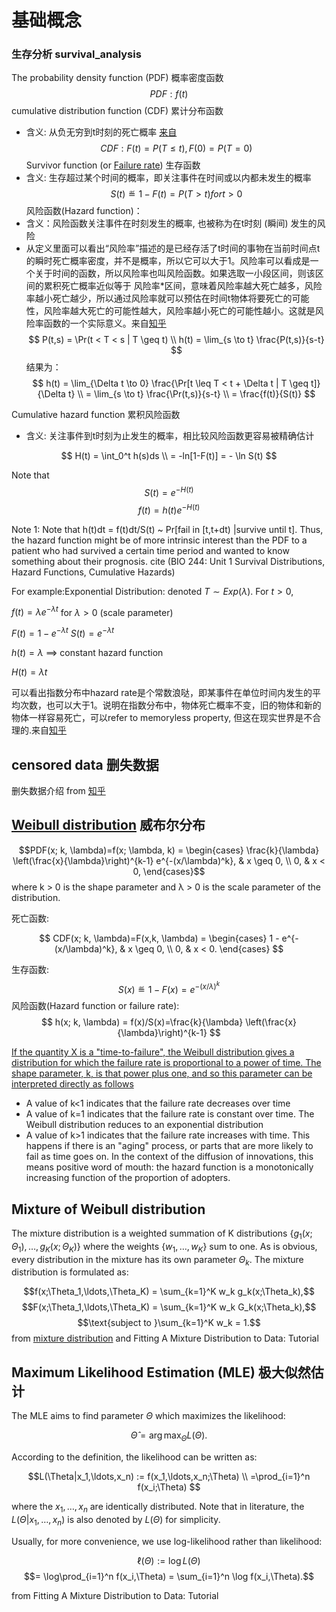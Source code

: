 # 基础概念
### 生存分析 survival_analysis
The probability density function (PDF) 概率密度函数
 $$PDF:f(t)$$
cumulative distribution function (CDF) 累计分布函数
- 含义: 从负无穷到t时刻的死亡概率 [来自](https://zhuanlan.zhihu.com/p/110764631)
$$CDF: F(t) = P(T ≤ t)  ,{ F(0) = P(T = 0) } $$
Survivor function (or [Failure rate](https://en.wikipedia.org/wiki/Failure_rate)) 生存函数
- 含义: 生存超过某个时间的概率，即关注事件在时间或以内都未发生的概率
$$S(t) ≝ 1 - F(t) = P(T > t) for t > 0$$
风险函数(Hazard function)：
- 含义：风险函数关注事件在时刻发生的概率, 也被称为在t时刻 (瞬间) 发生的风险
- 从定义里面可以看出“风险率”描述的是已经存活了t时间的事物在当前时间点t的瞬时死亡概率密度，并不是概率，所以它可以大于1。风险率可以看成是一个关于时间的函数，所以风险率也叫风险函数。如果选取一小段区间，则该区间的累积死亡概率近似等于 风险率*区间，意味着风险率越大死亡越多，风险率越小死亡越少，所以通过风险率就可以预估在时间t物体将要死亡的可能性，风险率越大死亡的可能性越大，风险率越小死亡的可能性越小。这就是风险率函数的一个实际意义。来自[知乎](https://www.zhihu.com/question/297553384/answer/1016449898)
$$
P(t,s) = \Pr(t < T < s | T \geq t) \\
h(t) = \lim_{s \to t} \frac{P(t,s)}{s-t} 
$$
结果为：
$$
h(t) = \lim_{\Delta t \to 0} \frac{\Pr[t \leq T < t + \Delta t | T \geq t]}{\Delta t} \\
= \lim_{s \to t} \frac{\Pr(t,s)}{s-t} \\
= \frac{f(t)}{S(t)}
$$

Cumulative hazard function 累积风险函数 
- 含义: 关注事件到t时刻为止发生的概率，相比较风险函数更容易被精确估计

$$
H(t) = \int_0^t h(s)ds \\
= -ln[1-F(t)] = - \ln S(t)
$$

Note that
$$
S(t) = e^{-H(t)}
$$
$$
f(t) = h(t)e^{-H(t)} 
$$

Note 1: Note that h(t)dt = f(t)dt/S(t) ~ Pr[fail in  [t,t+dt) |survive until t]. Thus, the hazard function might be of more intrinsic interest than the PDF to a patient who had survived a certain time period and wanted to know something about their prognosis. cite (BIO 244: Unit 1
Survival Distributions, Hazard Functions, Cumulative
Hazards)

For example:Exponential Distribution: denoted $T \sim Exp(\lambda)$. For $t > 0$,

$f(t) = \lambda e^{-\lambda t}$ for $\lambda > 0$ (scale parameter)

$F(t) = 1 - e^{-\lambda t}$ $S(t) = e^{-\lambda t}$

$h(t) = \lambda$ $\implies$ constant hazard function

$H(t) = \lambda t$

可以看出指数分布中hazard rate是个常数浪哒，即某事件在单位时间内发生的平均次数，也可以大于1。说明在指数分布中，物体死亡概率不变，旧的物体和新的物体一样容易死亡，可以refer to memoryless property, 但这在现实世界是不合理的.来自[知乎](https://www.zhihu.com/question/297553384/answer/1634759210)

## censored data 删失数据
删失数据介绍 from [知乎](https://zhuanlan.zhihu.com/p/497968260)

## [Weibull distribution](https://en.wikipedia.org/wiki/Weibull_distribution) 威布尔分布


$$PDF(x; k, \lambda)=f(x; \lambda, k) = 
\begin{cases}
    \frac{k}{\lambda} \left(\frac{x}{\lambda}\right)^{k-1} e^{-(x/\lambda)^k}, & x \geq 0, \\
    0, & x < 0,
\end{cases}$$
where k > 0 is the shape parameter and λ > 0 is the scale parameter of the distribution.

死亡函数:

$$
CDF(x; k, \lambda)=F(x,k, \lambda) = 
\begin{cases}
    1 - e^{-(x/\lambda)^k}, & x \geq 0, \\
    0, & x < 0.
\end{cases}
$$

生存函数:
$$S(x) ≝ 1 - F(x) = e^{-(x/\lambda)^k} $$
风险函数(Hazard function or failure rate):
$$
h(x; k, \lambda) = f(x)/S(x)=\frac{k}{\lambda} \left(\frac{x}{\lambda}\right)^{k-1}
$$

[If the quantity X is a "time-to-failure", the Weibull distribution gives a distribution for which the failure rate is proportional to a power of time. The shape parameter, k, is that power plus one, and so this parameter can be interpreted directly as follows](https://en.wikipedia.org/wiki/Weibull_distribution)
- A value of k<1 indicates that the failure rate decreases over time
- A value of k=1 indicates that the failure rate is constant over time. The Weibull distribution reduces to an exponential distribution
- A value of k>1 indicates that the failure rate increases with time. This happens if there is an "aging" process, or parts that are more likely to fail as time goes on. In the context of the diffusion of innovations, this means positive word of mouth: the hazard function is a monotonically increasing function of the proportion of adopters.

## Mixture of Weibull distribution
The mixture distribution is a weighted summation of K distributions $\{g_1(x;\Theta_1),\ldots,g_K(x;\Theta_K)\}$ where the weights $\{w_1,\ldots,w_K\}$ sum to one. As is obvious, every distribution in the mixture has its own parameter $\Theta_k$. The mixture distribution is formulated as:

$$f(x;\Theta_1,\ldots,\Theta_K) = \sum_{k=1}^K w_k g_k(x;\Theta_k),$$
$$F(x;\Theta_1,\ldots,\Theta_K) = \sum_{k=1}^K w_k G_k(x;\Theta_k),$$
$$\text{subject to }\sum_{k=1}^K w_k = 1.$$
from [mixture distribution](https://blog.csdn.net/tanghonghanhaoli/article/details/90543917) and 
Fitting A Mixture Distribution to Data: Tutorial

## Maximum Likelihood Estimation (MLE) 极大似然估计

The MLE aims to find parameter $\Theta$ which maximizes the likelihood:

$$\hat{\Theta} = \arg\max_{\Theta} L(\Theta).$$


According to the definition, the likelihood can be written as:

$$L(\Theta|x_1,\ldots,x_n) := f(x_1,\ldots,x_n;\Theta) \\ 
                            =\prod_{i=1}^n f(x_i;\Theta)
$$

where the $x_1,\ldots,x_n$ are  identically distributed. Note that in literature, the $L(\Theta|x_1,\ldots,x_n)$ is also denoted by $L(\Theta)$ for simplicity.

Usually, for more convenience, we use log-likelihood rather than likelihood:

$$\ell(\Theta) := \log L(\Theta)$$
$$= \log\prod_{i=1}^n f(x_i,\Theta) = \sum_{i=1}^n \log f(x_i,\Theta).$$


from Fitting A Mixture Distribution to Data: Tutorial